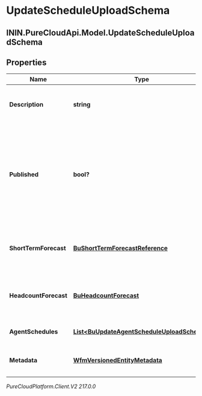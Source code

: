 # UpdateScheduleUploadSchema

## ININ.PureCloudApi.Model.UpdateScheduleUploadSchema

## Properties

|Name | Type | Description | Notes|
|------------ | ------------- | ------------- | -------------|
| **Description** | **string** | The description to set for the schedule | [optional] |
| **Published** | **bool?** | Whether to publish the schedule. Note: a schedule cannot be un-published unless another schedule is published over it | [optional] |
| **ShortTermForecast** | [**BuShortTermForecastReference**](BuShortTermForecastReference) | The short term forecast to associate with the schedule | [optional] |
| **HeadcountForecast** | [**BuHeadcountForecast**](BuHeadcountForecast) | The headcount forecast to associate with the schedule | [optional] |
| **AgentSchedules** | [**List&lt;BuUpdateAgentScheduleUploadSchema&gt;**](BuUpdateAgentScheduleUploadSchema) | Individual agent schedules | [optional] |
| **Metadata** | [**WfmVersionedEntityMetadata**](WfmVersionedEntityMetadata) | Version metadata for this schedule | |



_PureCloudPlatform.Client.V2 217.0.0_
